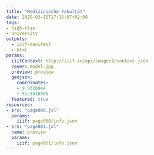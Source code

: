 ```yaml
---
title: "Medizinische Fakultät"
date: 2025-03-15T17:15:07+02:00
tags:
- high-rise
- university
outputs:
  - iiif-manifest
  - html
params:
  iiifContext: http://iiif.io/api/image/2/context.json
  cover: model.jpg
  preview: preview
  geojson:
    coordinates:
    - 9.9326044
    - 51.5416565
  featured: true
resources:
- src: "page060.jxl"
  params:
    iiif: page060/info.json
- src: "page061.jxl"
  name: preview
  params:
    iiif: page061/info.json
---
```

